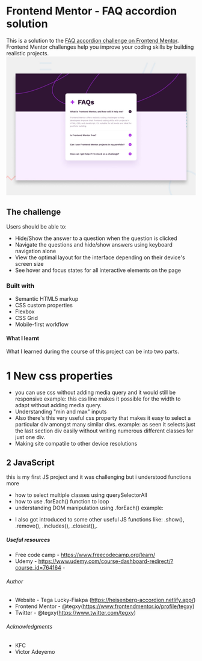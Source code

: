 # Frontend Mentor - FAQ accordion solution

This is a solution to the [FAQ accordion challenge on Frontend Mentor](https://www.frontendmentor.io/challenges/faq-accordion-wyfFdeBwBz). Frontend Mentor challenges help you improve your coding skills by building realistic projects.
![Design preview for the FAQ accordion coding challenge](./design/desktop-preview.jpg)

## The challenge

Users should be able to:

- Hide/Show the answer to a question when the question is clicked
- Navigate the questions and hide/show answers using keyboard navigation alone
- View the optimal layout for the interface depending on their device's screen size
- See hover and focus states for all interactive elements on the page

### Built with

- Semantic HTML5 markup
- CSS custom properties
- Flexbox
- CSS Grid
- Mobile-first workflow

#### What I learnt

What I learned during the course of this project can be into two parts.

# 1 New css properties

- you can use css without adding media query and it would still be responsive
  example:
  <style>
    ...
    width: min(56rem, 50%);
    ...
  </style>
  this css line makes it possible for the width to adapt without adding media query.
- Understanding "min and max" inputs
- Also there's this very useful css property that makes it easy to select a particular div amongst many similar divs.
  example:
  <style>
    ...
    section:last-of-type {
    border-bottom: none;
  }
    ...
  </style>
  as seen it selects just the last section div easily without writing numerous different classes
  for just one div.
- Making site compatile to other device resolutions

## 2 JavaScript

this is my first JS project and it was challenging but i understood functions more

- how to select multiple classes using querySelectorAll
- how to use .forEach() function to loop
- understanding DOM manipulation using .forEach()
example:
<script>
  ...
icons.forEach((otherIcon) => {
  let otherDiv = otherIcon.closest("section");
  let otherText = otherDiv.querySelector(".text");

      or 

  let otherDiv = otherIcon.parentElement;
  let otherText = otherDiv.querySelector(".text");

  //depending on the html structure.
}
....
</script>

- I also got introduced to some other useful JS functions like:
  .show(), .remove(), .includes(), .closest(),.

##### Useful resources

- Free code camp - https://www.freecodecamp.org/learn/
- Udemy - https://www.udemy.com/course-dashboard-redirect/?course_id=764164 -

###### Author

- Website - Tega Lucky-Fiakpa (https://heisenberg-accordion.netlify.app/)
- Frontend Mentor - @tegxy(https://www.frontendmentor.io/profile/tegxy)
- Twitter - @tegxy(https://www.twitter.com/tegxy)

###### Acknowledgments

- KFC
- Victor Adeyemo
